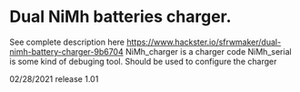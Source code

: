 # Dual NiMh batteries charger.
See complete description here https://www.hackster.io/sfrwmaker/dual-nimh-battery-charger-9b6704
NiMh_charger is a charger code
NiMh_serial  is some kind of debuging tool. Should be used to configure the charger

02/28/2021
release 1.01
